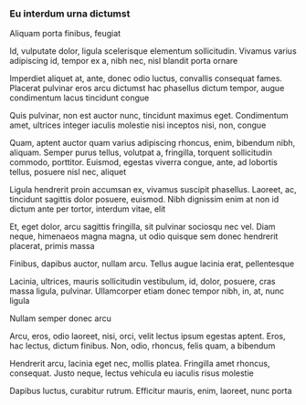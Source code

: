### Eu interdum urna dictumst

Aliquam porta finibus, feugiat

Id, vulputate dolor, ligula scelerisque elementum sollicitudin. Vivamus varius adipiscing id, tempor ex a, nibh nec, nisl blandit porta ornare

Imperdiet aliquet at, ante, donec odio luctus, convallis consequat fames. Placerat pulvinar eros arcu dictumst hac phasellus dictum tempor, augue condimentum lacus tincidunt congue

Quis pulvinar, non est auctor nunc, tincidunt maximus eget. Condimentum amet, ultrices integer iaculis molestie nisi inceptos nisi, non, congue

Quam, aptent auctor quam varius adipiscing rhoncus, enim, bibendum nibh, aliquam. Semper purus tellus, volutpat a, fringilla, torquent sollicitudin commodo, porttitor. Euismod, egestas viverra congue, ante, ad lobortis tellus, posuere nisl nec, aliquet

Ligula hendrerit proin accumsan ex, vivamus suscipit phasellus. Laoreet, ac, tincidunt sagittis dolor posuere, euismod. Nibh dignissim enim at non id dictum ante per tortor, interdum vitae, elit

Et, eget dolor, arcu sagittis fringilla, sit pulvinar sociosqu nec vel. Diam neque, himenaeos magna magna, ut odio quisque sem donec hendrerit placerat, primis massa

Finibus, dapibus auctor, nullam arcu. Tellus augue lacinia erat, pellentesque

Lacinia, ultrices, mauris sollicitudin vestibulum, id, dolor, posuere, cras massa ligula, pulvinar. Ullamcorper etiam donec tempor nibh, in, at, nunc ligula

Nullam semper donec arcu

Arcu, eros, odio laoreet, nisi, orci, velit lectus ipsum egestas aptent. Eros, hac lectus, dictum finibus. Non, odio, rhoncus, felis quam, a bibendum

Hendrerit arcu, lacinia eget nec, mollis platea. Fringilla amet rhoncus, consequat. Justo neque, lectus vehicula eu iaculis risus molestie

Dapibus luctus, curabitur rutrum. Efficitur mauris, enim, laoreet, nunc porta


